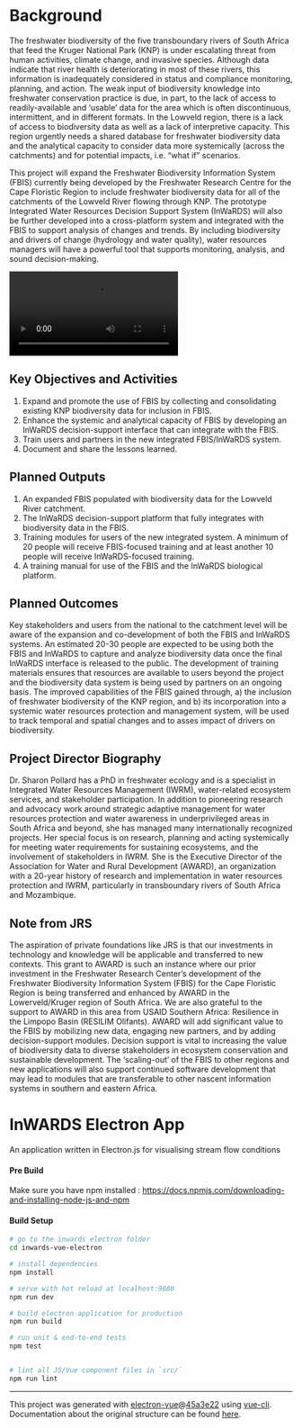 # Background

The freshwater biodiversity of the five transboundary rivers of South Africa that feed the Kruger National Park (KNP) is under escalating threat from human activities, climate change, and invasive species. Although data indicate that river health is deteriorating in most of these rivers, this information is inadequately considered in status and compliance monitoring, planning, and action. The weak input of biodiversity knowledge into freshwater conservation practice is due, in part, to the lack of access to readily-available and ‘usable’ data for the area which is often discontinuous, intermittent, and in different formats. In the Lowveld region, there is a lack of access to biodiversity data as well as a lack of interpretive capacity. This region urgently needs a shared database for freshwater biodiversity data and the analytical capacity to consider data more systemically (across the catchments) and for potential impacts, i.e. “what if” scenarios.

This project will expand the Freshwater Biodiversity Information System (FBIS) currently being developed by the Freshwater Research Centre for the Cape Floristic Region to include freshwater biodiversity data for all of the catchments of the Lowveld River flowing through KNP. The prototype Integrated Water Resources Decision Support System (InWaRDS) will also be further developed into a cross-platform system and integrated with the FBIS to support analysis of changes and trends. By including biodiversity and drivers of change (hydrology and water quality), water resources managers will have a powerful tool that supports monitoring, analysis, and sound decision-making.

![](https://award.org.za/wp/wp-content/uploads/2020/09/Figures-for-Progress-Report-1.mp4)

## Key Objectives and Activities

<ol>
<li>Expand and promote the use of FBIS by collecting and consolidating existing KNP biodiversity data for inclusion in FBIS.</li>
<li>Enhance the systemic and analytical capacity of FBIS by developing an InWaRDS decision-support interface that can integrate with the FBIS.</li>
<li>Train users and partners in the new integrated FBIS/InWaRDS system.</li>
<li>Document and share the lessons learned. </li>
</ol>


## Planned Outputs
<ol>
<li>An expanded FBIS populated with biodiversity data for the Lowveld River catchment.</li>
<li>The InWaRDS decision-support platform that fully integrates with biodiversity data in the FBIS.</li>
<li>Training modules for users of the new integrated system. A minimum of 20 people will receive FBIS-focused training and at least another 10 people will receive InWaRDS-focused training.</li>
<li>A training manual for use of the FBIS and the InWaRDS biological platform.</li>
</ol>

## Planned Outcomes
Key stakeholders and users from the national to the catchment level will be aware of the expansion and co-development of both the FBIS and InWaRDS systems. An estimated 20-30 people are expected to be using both the FBIS and InWaRDS to capture and analyze biodiversity data once the final InWaRDS interface is released to the public. The development of training materials ensures that resources are available to users beyond the project and the biodiversity data system is being used by partners on an ongoing basis. The improved capabilities of the FBIS gained through, a) the inclusion of freshwater biodiversity of the KNP region, and b) its incorporation into a systemic water resources protection and management system, will be used to track temporal and spatial changes and to asses impact of drivers on biodiversity.

## Project Director Biography

Dr. Sharon Pollard has a PhD in freshwater ecology and is a specialist in Integrated Water Resources Management (IWRM), water-related ecosystem services, and stakeholder participation. In addition to pioneering research and advocacy work around strategic adaptive management for water resources protection and water awareness in underprivileged areas in South Africa and beyond, she has managed many internationally recognized projects. Her special focus is on research, planning and acting systemically for meeting water requirements for sustaining ecosystems, and the involvement of stakeholders in IWRM. She is the Executive Director of the Association for Water and Rural Development (AWARD), an organization with a 20-year history of research and implementation in water resources protection and IWRM, particularly in transboundary rivers of South Africa and Mozambique.

## Note from JRS
The aspiration of private foundations like JRS is that our investments in technology and knowledge will be applicable and transferred to new contexts.  This grant to AWARD is such an instance where our prior investment in the Freshwater Research Center’s development of the Freshwater Biodiversity Information System (FBIS) for the Cape Floristic Region is being transferred and enhanced by AWARD in the Lowerveld/Kruger region of South Africa.  We are also grateful to the support to AWARD in this area from USAID Southern Africa: Resilience in the Limpopo Basin (RESILIM Olifants). AWARD will add significant value to the FBIS by mobilizing new data, engaging new partners, and by adding decision-support modules.  Decision support is vital to increasing the value of biodiversity data to diverse stakeholders in ecosystem conservation and sustainable development.  The ‘scaling-out’ of the FBIS to other regions and new applications will also support continued software development that may lead to modules that are transferable to other nascent information systems in southern and eastern Africa.


# InWARDS Electron App

An application written in Electron.js for visualising stream flow conditions

#### Pre Build

Make sure you have npm installed : https://docs.npmjs.com/downloading-and-installing-node-js-and-npm

#### Build Setup

``` bash
# go to the inwards electron folder
cd inwards-vue-electron

# install dependencies
npm install

# serve with hot reload at localhost:9080
npm run dev

# build electron application for production
npm run build

# run unit & end-to-end tests
npm test


# lint all JS/Vue component files in `src/`
npm run lint

```

---

This project was generated with [electron-vue](https://github.com/SimulatedGREG/electron-vue)@[45a3e22](https://github.com/SimulatedGREG/electron-vue/tree/45a3e224e7bb8fc71909021ccfdcfec0f461f634) using [vue-cli](https://github.com/vuejs/vue-cli). Documentation about the original structure can be found [here](https://simulatedgreg.gitbooks.io/electron-vue/content/index.html).

